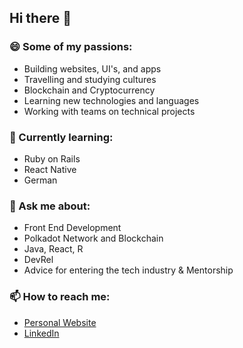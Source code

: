 ## Hi there 👋

### 😄 Some of my passions:
- Building websites, UI's, and apps
- Travelling and studying cultures
- Blockchain and Cryptocurrency
- Learning new technologies and languages
- Working with teams on technical projects

### 🌱 Currently learning:
- Ruby on Rails 
- React Native
- German

<!--
**krichard410/krichard410** is a ✨ _special_ ✨ repository because its `README.md` (this file) appears on your GitHub profile.

Here are some ideas to get you started:

- 🔭 I’m currently working on ...
- 🌱 I’m currently learning ...
- 👯 I’m looking to collaborate on ...
- 🤔 I’m looking for help with ...
- 💬 Ask me about ...
- 📫 How to reach me: ...
- 😄 Pronouns: ...
- ⚡ Fun fact: ...
-->

### 💬 Ask me about:
- Front End Development 
- Polkadot Network and Blockchain
- Java, React, R
- DevRel 
- Advice for entering the tech industry & Mentorship

### 📫 How to reach me:
- [Personal Website](https://kirsten-richard.herokuapp.com/)
- [LinkedIn](https://www.linkedin.com/in/kirsten-richard/)
